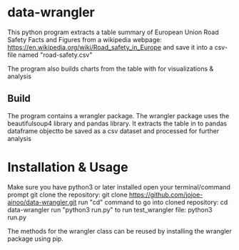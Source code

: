 # data-wrangler

This python program extracts a table summary of European Union Road Safety Facts and Figures
from a wikipedia webpage: https://en.wikipedia.org/wiki/Road_safety_in_Europe and save it into a csv-file named "road-safety.csv"

The program also builds charts from the table with for visualizations & analysis

## Build
The program contains a wrangler package. The wrangler package uses the beautifulsoup4 library and pandas library.
It extracts the table in to pandas dataframe objectto be saved as a csv dataset and processed for further analysis


# Installation & Usage
Make sure you have python3 or later installed
open your terminal/command prompt
git clone the repository: git clone https://github.com/jojoe-ainoo/data-wrangler.git
run "cd" command to go into cloned repository: cd data-wrangler
run "python3 run.py" to run test_wrangler file: python3 run.py

The methods for the wrangler class can be reused by installing the wrangler package using pip.


